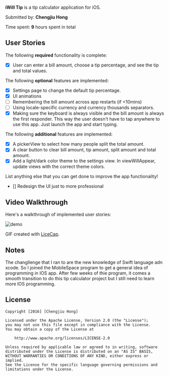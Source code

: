 **iWill Tip** is a tip calculator application for iOS.

Submitted by: **Chengjiu Hong**

Time spent: **9** hours spent in total

## User Stories

The following **required** functionality is complete:
* [x] User can enter a bill amount, choose a tip percentage, and see the tip and total values.

The following **optional** features are implemented:
* [x] Settings page to change the default tip percentage.
* [x] UI animations
* [ ] Remembering the bill amount across app restarts (if <10mins)
* [ ] Using locale-specific currency and currency thousands separators.
* [x] Making sure the keyboard is always visible and the bill amount is always the first responder. This way the user doesn't have to tap anywhere to use this app. Just launch the app and start typing.

The following **additional** features are implemented:
* [x] A pickerView to select how many people split the total amount.
* [x] A clear button to clear bill amount, tip amount, split amount and total amount.
* [x] Add a light/dark color theme to the settings view. In viewWillAppear, update views with the correct theme colors.

List anything else that you can get done to improve the app functionality!
* [] Redesign the UI just to more professional


## Video Walkthrough 

Here's a walkthrough of implemented user stories:

![demo](https://cloud.githubusercontent.com/assets/15274466/20820001/e05e9044-b7ec-11e6-9e56-a45c4e53c2f4.gif)

GIF created with [LiceCap](http://www.cockos.com/licecap/).

## Notes
The changllenge that I ran to are the new knowledge of Swift language adn xcode. So I joined the MobileSpace program to get a general idea of programming in IOS app. After few weeks of thie program, it comes a smooth transition to do this tip calculator project but I still need to learn more IOS programming.

## License

    Copyright [2016] [Chengjiu Hong]

    Licensed under the Apache License, Version 2.0 (the "License");
    you may not use this file except in compliance with the License.
    You may obtain a copy of the License at

        http://www.apache.org/licenses/LICENSE-2.0

    Unless required by applicable law or agreed to in writing, software
    distributed under the License is distributed on an "AS IS" BASIS,
    WITHOUT WARRANTIES OR CONDITIONS OF ANY KIND, either express or implied.
    See the License for the specific language governing permissions and
    limitations under the License.
